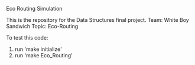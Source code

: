 Eco Routing Simulation

This is the repository for the Data Structures final project.
Team: White Boy Sandwich
Topic: Eco-Routing

To test this code:
1. run 'make initialize'
2. run 'make Eco_Routing'
